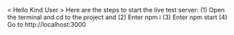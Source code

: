 < Hello Kind User > Here are the steps to start the live test server: (1) Open the terminal and cd to the project and (2) Enter npm i (3) Enter npm start (4) Go to http://localhost:3000